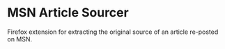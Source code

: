 # MSN Article Sourcer

Firefox extension for extracting the original source of an article re-posted on MSN.
